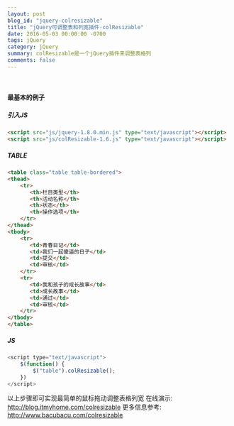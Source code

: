 ```yaml
---
layout: post
blog_id: "jquery-colresizable"
title: "jQuery可调整表和列宽插件-colResizable"
date: 2016-05-03 00:00:00 -0700
tags: jQuery
category: jQuery
summary: colResizable是一个jQuery插件来调整表格列
comments: false
---
```

<br>

#### 最基本的例子

##### **引入JS**

```html
<script src="js/jquery-1.8.0.min.js" type="text/javascript"></script>
<script src="js/colResizable-1.6.js" type="text/javascript"></script>
```

##### **TABLE**

```html
<table class="table table-bordered">
<thead>
	<tr>
	   <th>栏目类型</th>
	   <th>活动名称</th>
	   <th>状态</th>
	   <th>操作选项</th>
	</tr>
</thead>
<tbody>
	<tr>
	   <td>青春日记</td>
	   <td>我们一起傻逼的日子</td>
	   <td>提交</td>
	   <td>审核</td>
	</tr>
	<tr>
	   <td>我和孩子的成长故事</td>
	   <td>成长故事</td>
	   <td>通过</td>
	   <td>审核</td>
	</tr>
</tbody>
</table>
```

##### **JS**

```js
<script type="text/javascript">
	$(function() {
		$("table").colResizable();
	})
</script>
```

以上步骤即可实现最简单的鼠标拖动调整表格列宽
在线演示: <a href="http://blog.itmyhome.com/colresizable">http://blog.itmyhome.com/colresizable</a>
更多信息参考: <a href="http://www.bacubacu.com/colresizable">http://www.bacubacu.com/colresizable</a>

<br>
